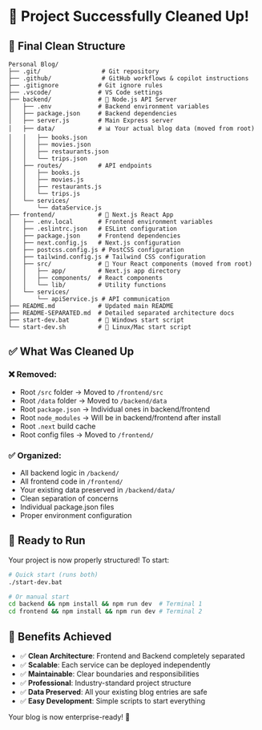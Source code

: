 # 🎉 Project Successfully Cleaned Up!

## 📁 Final Clean Structure

```
Personal Blog/
├── .git/                 # Git repository
├── .github/              # GitHub workflows & copilot instructions
├── .gitignore           # Git ignore rules
├── .vscode/             # VS Code settings
├── backend/             # 🔧 Node.js API Server
│   ├── .env             # Backend environment variables
│   ├── package.json     # Backend dependencies
│   ├── server.js        # Main Express server
│   ├── data/            # 📊 Your actual blog data (moved from root)
│   │   ├── books.json
│   │   ├── movies.json
│   │   ├── restaurants.json
│   │   └── trips.json
│   ├── routes/          # API endpoints
│   │   ├── books.js
│   │   ├── movies.js
│   │   ├── restaurants.js
│   │   └── trips.js
│   └── services/
│       └── dataService.js
├── frontend/            # 🎨 Next.js React App
│   ├── .env.local       # Frontend environment variables
│   ├── .eslintrc.json   # ESLint configuration
│   ├── package.json     # Frontend dependencies
│   ├── next.config.js   # Next.js configuration
│   ├── postcss.config.js # PostCSS configuration
│   ├── tailwind.config.js # Tailwind CSS configuration
│   ├── src/             # 📱 Your React components (moved from root)
│   │   ├── app/         # Next.js app directory
│   │   ├── components/  # React components
│   │   └── lib/         # Utility functions
│   └── services/
│       └── apiService.js # API communication
├── README.md            # Updated main README
├── README-SEPARATED.md  # Detailed separated architecture docs
├── start-dev.bat        # 🚀 Windows start script
└── start-dev.sh         # 🚀 Linux/Mac start script
```

## ✅ What Was Cleaned Up

### ❌ Removed:
- Root `/src` folder → Moved to `/frontend/src`
- Root `/data` folder → Moved to `/backend/data`
- Root `package.json` → Individual ones in backend/frontend
- Root `node_modules` → Will be in backend/frontend after install
- Root `.next` build cache
- Root config files → Moved to `/frontend/`

### ✅ Organized:
- All backend logic in `/backend/`
- All frontend code in `/frontend/`
- Your existing data preserved in `/backend/data/`
- Clean separation of concerns
- Individual package.json files
- Proper environment configuration

## 🚀 Ready to Run

Your project is now properly structured! To start:

```bash
# Quick start (runs both)
./start-dev.bat

# Or manual start
cd backend && npm install && npm run dev  # Terminal 1
cd frontend && npm install && npm run dev # Terminal 2
```

## 🎯 Benefits Achieved

- ✅ **Clean Architecture**: Frontend and Backend completely separated
- ✅ **Scalable**: Each service can be deployed independently  
- ✅ **Maintainable**: Clear boundaries and responsibilities
- ✅ **Professional**: Industry-standard project structure
- ✅ **Data Preserved**: All your existing blog entries are safe
- ✅ **Easy Development**: Simple scripts to start everything

Your blog is now enterprise-ready! 🎉
